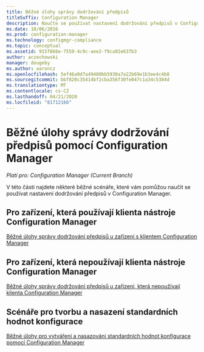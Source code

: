 ```yaml
---
title: Běžné úlohy správy dodržování předpisů
titleSuffix: Configuration Manager
description: Naučte se používat nastavení dodržování předpisů v Configuration Manager.
ms.date: 10/06/2016
ms.prod: configuration-manager
ms.technology: configmgr-compliance
ms.topic: conceptual
ms.assetid: 915f866e-7559-4c9c-aee2-f9ca92e637b3
author: aczechowski
manager: dougeby
ms.author: aaroncz
ms.openlocfilehash: 5ef46a0d7a49480bb5930a7a22b69e1b3ee4c4b8
ms.sourcegitcommit: bbf820c35414bf2cba356f30fe047c1a34c5384d
ms.translationtype: MT
ms.contentlocale: cs-CZ
ms.lasthandoff: 04/21/2020
ms.locfileid: "81712166"
---
```

# <a name="common-tasks-for-managing-compliance-with-configuration-manager"></a>Běžné úlohy správy dodržování předpisů pomocí Configuration Manager

*Platí pro: Configuration Manager (Current Branch)*

V této části najdete některé běžné scénáře, které vám pomůžou naučit se používat nastavení dodržování předpisů v Configuration Manager.  

## <a name="for-devices-that-run-the-configuration-manager-client"></a>Pro zařízení, která používají klienta nástroje Configuration Manager  
 [Běžné úlohy správy dodržování předpisů u zařízení s klientem Configuration Manager](../../compliance/plan-design/common-tasks-for-managing-compliance-on-devices-with-the-client.md)  

## <a name="for-devices-that-do-not-run-the-configuration-manager-client"></a>Pro zařízení, která nepoužívají klienta nástroje Configuration Manager  
 [Běžné úlohy správy dodržování předpisů u zařízení, která nepoužívají klienta Configuration Manager](../../mdm/understand/what-happened-to-hybrid.md)  

## <a name="scenarios-for-creating-and-deploying-configuration-baselines"></a>Scénáře pro tvorbu a nasazení standardních hodnot konfigurace  
 [Běžné úlohy pro vytváření a nasazování standardních hodnot konfigurace pomocí Configuration Manager](../../compliance/plan-design/common-tasks-for-creating-and-deploying-configuration-baselines.md)  
